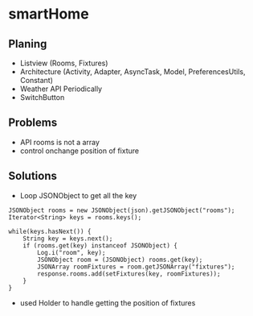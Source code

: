 # smartHome

## Planing

* Listview (Rooms, Fixtures)
* Architecture (Activity, Adapter, AsyncTask, Model, PreferencesUtils, Constant)
* Weather API Periodically
* SwitchButton

## Problems

* API rooms is not a array
* control onchange position of fixture

## Solutions

* Loop JSONObject to get all the key
```
JSONObject rooms = new JSONObject(json).getJSONObject("rooms");
Iterator<String> keys = rooms.keys();

while(keys.hasNext()) {
    String key = keys.next();
    if (rooms.get(key) instanceof JSONObject) {
        Log.i("room", key);
        JSONObject room = (JSONObject) rooms.get(key);
        JSONArray roomFixtures = room.getJSONArray("fixtures");
        response.rooms.add(setFixtures(key, roomFixtures));
    }
}
```
* used Holder to handle getting the position of fixtures
